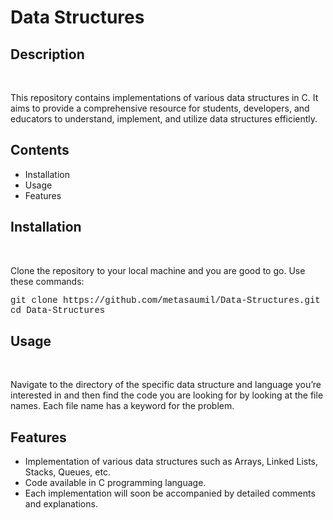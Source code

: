<h1>Data Structures</h1>
<h2>Description</h2> </br>
<p>This repository contains implementations of various data structures in C. It aims to provide a comprehensive resource for students, developers, and educators to understand, implement, and utilize data structures efficiently.</p>
<h2>Contents</h2>
<ul>
<li>Installation</li>
<li>Usage</li>
<li>Features</li>
</ul>
<h2>Installation</h2></br>
<p>Clone the repository to your local machine and you are good to go. Use these commands:</br>
<p style="font-family: 'Courier New', Courier, monospace;">git clone https://github.com/metasaumil/Data-Structures.git</br>
cd Data-Structures</p>
</p>
<h2>Usage</h2></br>
<p>Navigate to the directory of the specific data structure and language you’re interested in and then find the code you are looking for by looking at the file names. Each file name has a keyword for the problem.</p>
<h2>Features</h2>
<p><ul>
<li>Implementation of various data structures such as Arrays, Linked Lists, Stacks, Queues, etc.</li>
<li>Code available in C programming language.</li>
<li>Each implementation will soon be accompanied by detailed comments and explanations.</li>
</ul></p>
